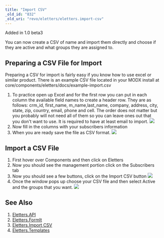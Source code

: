 ```yaml
---
title: "Import CSV"
_old_id: "832"
_old_uri: "revo/eletters/eletters.import-csv"
---
```


Added in 1.0 beta3

You can now create a CSV of name and import them directly and choose if they are active and what groups they are assigned to.

## Preparing a CSV File for Import

Preparing a CSV for import is fairly easy if you know how to use excel or similar product. There is an example CSV file located in your MODX install at core/components/eletters/docs/example-import.csv

1. To practice open up Excel and for the first row you can put in each column the available field names to create a header row. They are as follows: crm\_id, first\_name, m\_name,last\_name, company, address, city, state, zip, country, email, phone and cell. The order does not matter but you probably will not need all of them so you can leave ones out that you don't want to use. It is required to have at least email to import.
  ![](/download/attachments/41484477/Header-row.png?version=1&modificationDate=1348779995000)
2. Now fill in the columns with your subscribers information
3. When you are ready save the file as CSV format.
  ![](/download/attachments/41484477/Save-As-CSV.png?version=1&modificationDate=1348779995000)

## Import a CSV File

1. First hover over Components and then click on Eletters
2. Now you should see the management portion click on the Subscribers tab
3. Now you should see a few buttons, click on the Import CSV button
  ![](/download/attachments/41484477/Import-button.png?version=1&modificationDate=1348779995000)
4. Once the window pops up choose your CSV file and then select Active and the groups that you want.
  ![](/download/attachments/41484477/import-window.png?version=1&modificationDate=1348779995000)

## See Also

1. [Eletters.API](extras/eletters/eletters.api)
2. [Eletters.FormIt](extras/eletters/eletters.formit)
3. [Eletters.Import CSV](extras/eletters/eletters.import-csv)
4. [Eletters.Templates](extras/eletters/eletters.templates)
